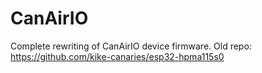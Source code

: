 # CanAirIO
Complete rewriting of CanAirIO device firmware. Old repo: https://github.com/kike-canaries/esp32-hpma115s0

